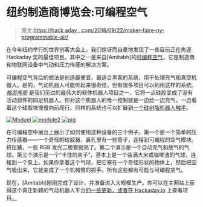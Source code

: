 # 纽约制造商博览会:可编程空气

> 原文:[https://hack aday . com/2018/09/22/maker-faire-ny-programmable-air/](https://hackaday.com/2018/09/22/maker-faire-ny-programmable-air/)

在今年纽约举行的世界创客大会上，我们惊讶而自豪地发现了一些目前正在角逐 Hackaday 奖的最佳项目。其中之一是来自[Amitabh]的[可编程空气](https://hackaday.io/project/129278-programmable-air)，它是制造商和物联网设备中气动和压力传感的解决方案。

可编程空气背后的想法是创造最便宜、最适合黑客的系统，用于处理充气和真空机器人。是的，气动机器人可能听起来很奇怪，但有很多项目可以利用这样的系统。[*格劳库斯*](https://hackaday.com/2014/03/24/soft-robotics-silicone-rubber-and-amazing-castings/) 是我们见过的最伟大的软体机器人项目之一，它将一点硅胶变成了没有活动部件的四足机器人。你对这个机器人的唯一控制就是一边给一边充气，一边看着这个硅胶块慢慢向前爬行。同样的系统也可以扩展到[一个硅树脂机器人触手](https://learn.adafruit.com/silicone-robo-tentacle)。

 [![Moduel](../Images/f6967e03b7cde2fc88ed0a0de0af432f.png "Moduel")](https://i0.wp.com/hackaday.com/wp-content/uploads/2018/09/moduel.jpg?ssl=1)  [![module2](../Images/10b85bd100144fd0a82379a5e1e7e800.png "module2")](https://i0.wp.com/hackaday.com/wp-content/uploads/2018/09/module2.jpg?ssl=1)  [![pig](../Images/0e44af3cf5d36ccd3a945f93ea4fd7e2.png "pig")](https://i0.wp.com/hackaday.com/wp-content/uploads/2018/09/pig.jpg?ssl=1) 

在可编程空中展台上展示了如何使用这种设备的三个例子。第一个是一个简单的压力传感器——一个奇怪的硅胶猪，鼻孔里有一些管子，连接到可编程的空气模块。挤压猪，一些 RGB 发光二极管就亮了。第二个演示是一个自动充气和放气的气球。第三个演示是一个“卡住的夹子”，基本上是一个装满大米或咖啡渣的气球，连接到一个泵上。如果你拿着这个气球，把它塞在一个奇怪形状的物体上，然后把空气吸出来，它就变成了一个机械臂的抓手。所有这些都有可能与可编程空气。

现在，[Amitabh]刚刚完成了设计，并准备进入大规模生产。你可以在主网站上获得这个真正新颖的气动机器人平台[的一些更新，或者在 Hackaday.io](https://programmable-air.com/) 上查看项目[。](https://hackaday.io/project/129278-programmable-air)